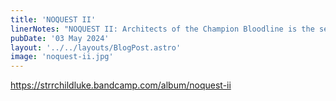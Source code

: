 ```yaml
---
title: 'NOQUEST II'
linerNotes: "NOQUEST II: Architects of the Champion Bloodline is the second album in the NOQUEST series. The album's source material comes from the various lands and titles from the Dragon Quest franchise, including snippets from cut scenes, commercials, and even a soundbite from its creator, Yuji Horii. Tied together by Starchildluke's ever-evolving style and orchestration, this is the best one yet until the next one. Isn't that how it always works? Who knew that JPRGs could sound this raw and funky? Better pop your headphones on to find out."
pubDate: '03 May 2024'
layout: '../../layouts/BlogPost.astro'
image: 'noquest-ii.jpg'
---
```


https://strrchildluke.bandcamp.com/album/noquest-ii
